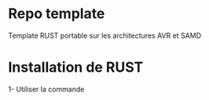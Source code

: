 # Repo template
Template RUST portable sur les architectures AVR et SAMD

# Installation de RUST 
1- Utiliser la commande
